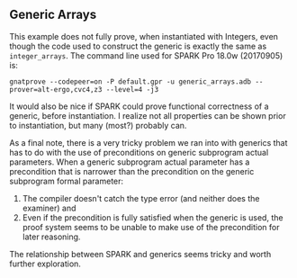 Generic Arrays
--------------

This example does not fully prove, when instantiated with Integers, even though
the code used to construct the generic is exactly the same as `integer_arrays`.
The command line used for SPARK Pro 18.0w (20170905) is:

    gnatprove --codepeer=on -P default.gpr -u generic_arrays.adb --prover=alt-ergo,cvc4,z3 --level=4 -j3
    
It would also be nice if SPARK could prove functional correctness of a generic, 
before instantiation. I realize not all properties can be shown prior to 
instantiation, but many (most?) probably can.

As a final note, there is a very tricky problem we ran into with generics that
has to do with the use of preconditions on generic subprogram actual parameters. 
When a generic subprogram actual parameter has a precondition that is narrower
than the precondition on the generic subprogram formal parameter:

1. The compiler doesn't catch the type error (and neither does the examiner) and
2. Even if the precondition is fully satisfied when the generic is used, the
   proof system seems to be unable to make use of the precondition for later
   reasoning.
   
The relationship between SPARK and generics seems tricky and worth further
exploration. 